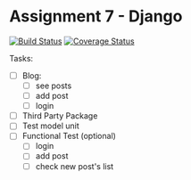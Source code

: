 # Assignment 7 - Django

[![Build Status](https://travis-ci.org/WebTech2-Group123/django-assignment.svg?branch=master)](https://travis-ci.org/WebTech2-Group123/django-assignment)
[![Coverage Status](https://coveralls.io/repos/WebTech2-Group123/django-assignment/badge.svg?branch=master&service=github)](https://coveralls.io/github/WebTech2-Group123/django-assignment?branch=master)

Tasks:
 * [ ] Blog:
    * [ ] see posts
    * [ ] add post
    * [ ] login
 * [ ] Third Party Package
 * [ ] Test model unit
 * [ ] Functional Test (optional)
    * [ ] login
    * [ ] add post
    * [ ] check new post's list
